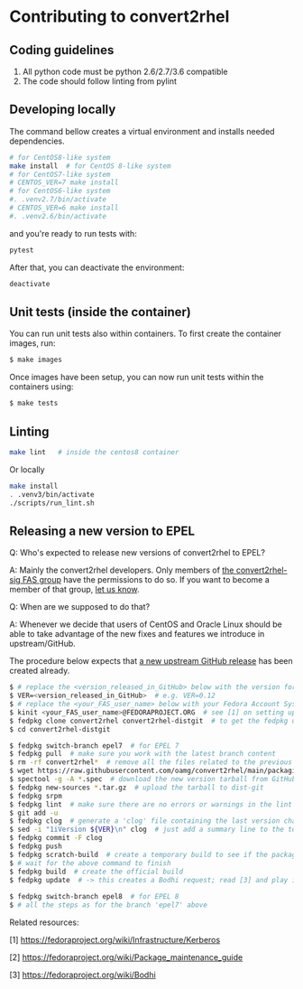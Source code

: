 # Contributing to convert2rhel

## Coding guidelines
1. All python code must be python 2.6/2.7/3.6 compatible
1. The code should follow linting from pylint

## Developing locally

The command bellow creates a virtual environment and installs needed dependencies.
```bash
# for CentOS8-like system
make install  # for CentOS 8-like system
# for CentOS7-like system
# CENTOS_VER=7 make install
# for CentOS6-like system
#. .venv2.7/bin/activate
# CENTOS_VER=6 make install
#. .venv2.6/bin/activate
```

and you're ready to run tests with:
```bash
pytest
```

After that, you can deactivate the environment:
```bash
deactivate
```

## Unit tests (inside the container)
You can run unit tests also within containers. To first create the container 
images, run:

```bash
$ make images
```

Once images have been setup, you can now run unit tests within the containers using:

```bash
$ make tests
```

## Linting

```bash
make lint   # inside the centos8 container
```
Or locally
```bash
make install
. .venv3/bin/activate
./scripts/run_lint.sh
```

## Releasing a new version to EPEL

Q: Who's expected to release new versions of convert2rhel to EPEL?

A: Mainly the convert2rhel developers. Only members of [the convert2rhel-sig FAS group](https://src.fedoraproject.org/group/convert2rhel-sig) have the permissions to do so.
If you want to become a member of that group, [let us know](https://github.com/oamg/convert2rhel/#contact).

Q: When are we supposed to do that?

A: Whenever we decide that users of CentOS and Oracle Linux should be able to take advantage of the new fixes and features we introduce in upstream/GitHub.


The procedure below expects that [a new upstream GitHub release](https://github.com/oamg/convert2rhel/releases) has been created already.

```bash
$ # replace the <version_released_in_GitHub> below with the version for which you've created a release in GitHub
$ VER=<version_released_in_GitHub>  # e.g. VER=0.12
$ # replace the <your_FAS_user_name> below with your Fedora Account System user name
$ kinit <your_FAS_user_name>@FEDORAPROJECT.ORG  # see [1] on setting up Kerberos credentials
$ fedpkg clone convert2rhel convert2rhel-distgit  # to get the fedpkg utility, see [2]
$ cd convert2rhel-distgit

$ fedpkg switch-branch epel7  # for EPEL 7
$ fedpkg pull  # make sure you work with the latest branch content
$ rm -rf convert2rhel*  # remove all the files related to the previous release
$ wget https://raw.githubusercontent.com/oamg/convert2rhel/main/packaging/convert2rhel.spec
$ spectool -g -A *.spec  # download the new version tarball from GitHub
$ fedpkg new-sources *.tar.gz  # upload the tarball to dist-git
$ fedpkg srpm
$ fedpkg lint  # make sure there are no errors or warnings in the lint output
$ git add -u
$ fedpkg clog  # generate a 'clog' file containing the last version changelog from the specfile
$ sed -i "1iVersion ${VER}\n" clog  # just add a summary line to the top of the commit description
$ fedpkg commit -F clog
$ fedpkg push
$ fedpkg scratch-build  # create a temporary build to see if the package builts successfully
$ # wait for the above command to finish
$ fedpkg build  # create the official build
$ fedpkg update  # -> this creates a Bodhi request; read [3] and play it by your ear
 
$ fedpkg switch-branch epel8  # for EPEL 8
$ # all the steps as for the branch 'epel7' above
```

Related resources:

[1] https://fedoraproject.org/wiki/Infrastructure/Kerberos

[2] https://fedoraproject.org/wiki/Package_maintenance_guide

[3] https://fedoraproject.org/wiki/Bodhi
